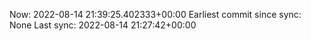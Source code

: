 Now: 2022-08-14 21:39:25.402333+00:00 Earliest commit since sync: None Last sync: 2022-08-14 21:27:42+00:00
